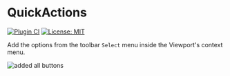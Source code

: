 # QuickActions

[![Plugin CI](https://github.com/outoftheboxplugins/QuickActions/actions/workflows/plugin-ci.yml/badge.svg)](https://github.com/outoftheboxplugins/QuickActions/actions/workflows/plugin-ci.yml)
[![License: MIT](https://img.shields.io/github/license/CyberAndrii/steam-totp?label=License)](LICENSE)


Add the options from the toolbar `Select` menu inside the Viewport's context menu.

![added all buttons](https://user-images.githubusercontent.com/21221169/199983109-c9019460-ac55-4615-8fde-531ce5e6acfe.png)
